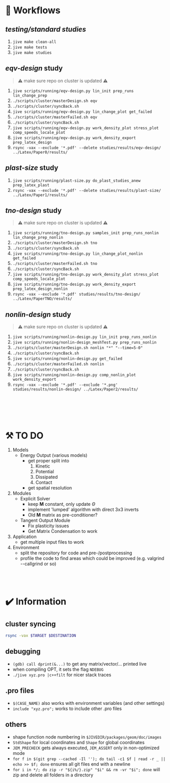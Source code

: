 # :arrows_counterclockwise: Workflows
## *testing/standard studies*
1. `jive make clean-all`
1. `jive make tests`
1. `jive make studies`
## *eqv-design* study
> :warning: make sure repo on cluster is updated :warning:
1. `jive scripts/running/eqv-design.py lin_init prep_runs lin_change_prep`
1. `./scripts/cluster/masterDesign.sh eqv`
1. `./scripts/cluster/syncBack.sh`
1. `jive scripts/running/eqv-design.py lin_change_plot get_failed`
1. `./scripts/cluster/masterFailed.sh eqv`
1. `./scripts/cluster/syncBack.sh`
1. `jive scripts/running/eqv-design.py work_density_plot stress_plot comp_speeds_locale_plot`
1. `jive scripts/running/eqv-design.py work_density_export prep_latex_design`
1. `rsync -vax --exclude '*.pdf' --delete studies/results/eqv-design/ ../Latex/Paper0/results/`
## *plast-size* study
1. `jive scripts/running/plast-size.py do_plast_studies_anew prep_latex_plast`
1. `rsync -vax --exclude '*.pdf' --delete studies/results/plast-size/ ../Latex/Paper1/results/`
## *tno-design* study
> :warning: make sure repo on cluster is updated :warning:
1. `jive scripts/running/tno-design.py samples_init prep_runs_nonlin lin_change_prep_nonlin`
1. `./scripts/cluster/masterDesign.sh tno`
1. `./scripts/cluster/syncBack.sh`
1. `jive scripts/running/tno-design.py lin_change_plot_nonlin get_failed`
1. `./scripts/cluster/masterFailed.sh tno`
1. `./scripts/cluster/syncBack.sh`
1. `jive scripts/running/tno-design.py work_density_plot stress_plot comp_speeds_locale_plot`
1. `jive scripts/running/tno-design.py work_density_export prep_latex_design_nonlin`
1. `rsync -vax --exclude '*.pdf' studies/results/tno-design/ ../Latex/PaperTNO/results/` 
## *nonlin-design* study
> :warning: make sure repo on cluster is updated :warning:
1. `jive scripts/running/nonlin-design.py lin_init prep_runs_nonlin`
1. `jive scripts/running/nonlin-design_meshTest.py prep_runs_nonlin`
1. `./scripts/cluster/masterDesign.sh nonlin "*" "--time=5-0"`
1. `./scripts/cluster/syncBack.sh`
1. `jive scripts/running/nonlin-design.py get_failed`
1. `./scripts/cluster/masterFailed.sh nonlin`
1. `./scripts/cluster/syncBack.sh`
1. `jive scripts/running/nonlin-design.py comp_nonlin_plot work_density_export`
1. `rsync -vax --exclude '*.pdf' --exclude '*.png' studies/results/nonlin-design/ ../Latex/Paper2/results/` 

</br></br></br></br>

# :hammer_and_pick: TO DO 
1. Models
    - Energy Output (various models)
      - get proper split into
        1. Kinetic
        1. Potential
        1. Dissipated
        1. Contact
      - get spatial resolution
1. Modules
    - Explicit Solver
      - keep $\bm{M}$ constant, only update $\Theta$
      - implement 'lumped' algorithm with direct 3x3 inverts
      - Old $\bm{M}$ matrix as pre-conditioner?
    - Tangent Output Module
      - Fix plasticity issues
      - Get Matrix Condensation to work
1. Application
    - get multiple input files to work
1. Environment
    - split the repository for code and pre-/postprocessing
    - profile the code to find areas which could be improved (e.g. valgrind --callgrind or so)
</br></br></br></br>

# :heavy_check_mark: Information
## cluster syncing
``` bash
rsync -vax $TARGET $DESTINATION
```
## debugging
- `(gdb) call dprint(&...)` to get any matrix/vector/... printed live
- when compiling OPT, it sets the flag `NDEBUG`
- `./jive xyz.pro |c++filt` for nicer stack traces
## .pro files
- `$(CASE_NAME)` also works with environment variables (and other settings)
- `include "xyz.pro";` works to include other .pro files
## others
- shape function node numbering in `$JIVEDIR/packages/geom/doc/images`
- `StdShape` for local coordinates and `Shape` for global coordinates
- `JEM_PRECHECK` gets always executed, `JEM_ASSERT` only in non-optimized mode
- `for f in $(git grep --cached -Il ''); do tail -c1 $f | read -r _ || echo >> $f; done` ensures all git files end with a newline
- `for i in */; do zip -r "${i%/}.zip" "$i" && rm -vr "$i"; done` will zip and delete all folders in a directory
